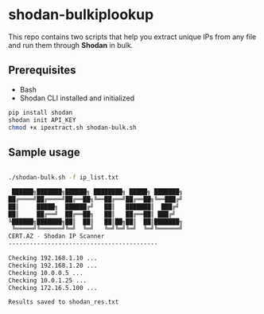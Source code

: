 # shodan-bulkiplookup
This repo contains two scripts that help you extract unique IPs from any file and run them through **Shodan** in bulk.

## Prerequisites

- Bash
- Shodan CLI installed and initialized

```bash
pip install shodan
shodan init API_KEY
chmod +x ipextract.sh shodan-bulk.sh
```

## Sample usage
```bash

./shodan-bulk.sh -f ip_list.txt 

 ██████╗███████╗██████╗ ████████╗ █████╗ ███████╗
██╔════╝██╔════╝██╔══██╗╚══██╔══╝██╔══██╗╚══███╔╝
██║     █████╗  ██████╔╝   ██║   ███████║  ███╔╝ 
██║     ██╔══╝  ██╔══██╗   ██║   ██╔══██║ ███╔╝  
╚██████╗███████╗██║  ██║   ██║██╗██║  ██║███████╗
 ╚═════╝╚══════╝╚═╝  ╚═╝   ╚═╝╚═╝╚═╝  ╚═╝╚══════╝
CERT.AZ - Shodan IP Scanner
------------------------------------------

Checking 192.168.1.10 ...
Checking 192.168.1.20 ...
Checking 10.0.0.5 ...
Checking 10.0.1.25 ...
Checking 172.16.5.100 ...

Results saved to shodan_res.txt
```



